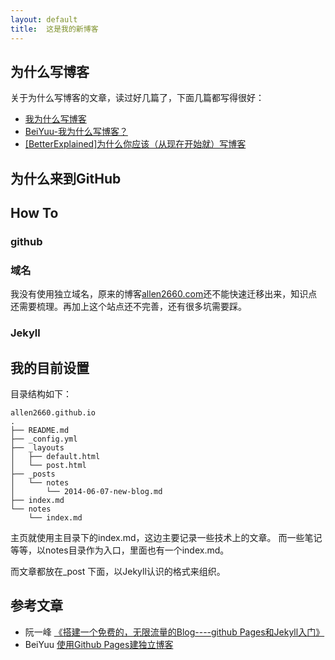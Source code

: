 ```yaml
---
layout:	default
title:  这是我的新博客
---
```


## 为什么写博客

关于为什么写博客的文章，读过好几篇了，下面几篇都写得很好：

+ [我为什么写博客](http://www.cnblogs.com/bangerlee/archive/2011/09/11/2173632.html)
+ [BeiYuu-我为什么写博客？]()
+ [[BetterExplained]为什么你应该（从现在开始就）写博客](http://mindhacks.cn/2009/02/15/why-you-should-start-blogging-now/)

## 为什么来到GitHub

## How To

### github
### 域名

我没有使用独立域名，原来的博客[allen2660.com](http://www.allen2660.com)还不能快速迁移出来，知识点还需要梳理。再加上这个站点还不完善，还有很多坑需要踩。



### Jekyll

## 我的目前设置

目录结构如下：

	allen2660.github.io
	.
	├── README.md
	├── _config.yml
	├── _layouts
	│   ├── default.html
	│   └── post.html
	├── _posts
	│   └── notes
	│       └── 2014-06-07-new-blog.md
	├── index.md
	└── notes
	    └── index.md

主页就使用主目录下的index.md，这边主要记录一些技术上的文章。
而一些笔记等等，以notes目录作为入口，里面也有一个index.md。

而文章都放在_post 下面，以Jekyll认识的格式来组织。

## 参考文章

+ 阮一峰 [《搭建一个免费的，无限流量的Blog----github Pages和Jekyll入门》](http://www.ruanyifeng.com/blog/2012/08/blogging_with_jekyll.html)
+ BeiYuu [使用Github Pages建独立博客](http://beiyuu.com/github-pages/)
